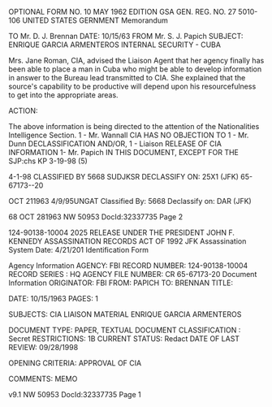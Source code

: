 OPTIONAL FORM NO. 10
MAY 1962 EDITION
GSA GEN. REG. NO. 27
5010-106
UNITED STATES GERNMENT
Memorandum

TO Mr. D. J. Brennan DATE: 10/15/63
FROM Mr. S. J. Papich
SUBJECT: ENRIQUE GARCIA ARMENTEROS
INTERNAL SECURITY - CUBA

Mrs. Jane Roman, CIA, advised the Liaison Agent that her
agency finally has been able to place a man in Cuba who might be able
to develop information in answer to the Bureau lead transmitted to
CIA. She explained that the source's capability to be productive will
depend upon his resourcefulness to get into the appropriate areas.

ACTION:

The above information is being directed to the attention
of the Nationalities Intelligence Section.
1 - Mr. Wannall CIA HAS NO OBJECTION TO
1 - Mr. Dunn DECLASSIFICATION AND/OR,
1 - Liaison RELEASE OF CIA INFORMATION
1- Mr. Papich IN THIS DOCUMENT, EXCEPT FOR THE
SJP:chs KP 3-19-98
(5)

4-1-98
CLASSIFIED BY 5668 SUDJKSR
DECLASSIFY ON: 25X1
(JFK)
65-67173--20

OCT 211963
4/9/95UNGAT
Classified By: 5668
Declassify on: DAR
(JFK)

68 OCT 281963
NW 50953 DocId:32337735 Page 2

124-90138-10004 2025 RELEASE UNDER THE PRESIDENT JOHN F. KENNEDY ASSASSINATION RECORDS ACT OF 1992
JFK Assassination System Date: 4/21/201
Identification Form

Agency Information
AGENCY: FBI
RECORD NUMBER: 124-90138-10004
RECORD SERIES : HQ
AGENCY FILE NUMBER: CR 65-67173-20
Document Information
ORIGINATOR: FBI
FROM: PAPICH
TO: BRENNAN
TITLE:

DATE: 10/15/1963
PAGES: 1

SUBJECTS: CIA LIAISON MATERIAL
ENRIQUE GARCIA ARMENTEROS

DOCUMENT TYPE: PAPER, TEXTUAL DOCUMENT
CLASSIFICATION : Secret
RESTRICTIONS: 1B
CURRENT STATUS: Redact
DATE OF LAST REVIEW: 09/28/1998

OPENING CRITERIA: APPROVAL OF CIA

COMMENTS: MEMO

v9.1
NW 50953 DocId:32337735 Page 1
